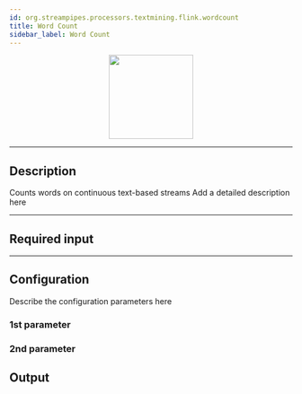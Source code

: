 ```yaml
---
id: org.streampipes.processors.textmining.flink.wordcount
title: Word Count
sidebar_label: Word Count
---
```




<p align="center"> 
    <img src="/docs/img/pipeline-elements/org.streampipes.processors.textmining.flink.wordcount/icon.png" width="150px;" class="pe-image-documentation"/>
</p>

***

## Description

Counts words on continuous text-based streams
Add a detailed description here

***

## Required input


***

## Configuration

Describe the configuration parameters here

### 1st parameter


### 2nd parameter

## Output